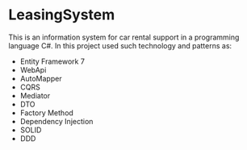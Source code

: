 # LeasingSystem
This is an information system for car rental support in a programming language C#.
In this project used such technology and patterns as:
- Entity Framework 7
- WebApi
- AutoMapper
- CQRS
- Mediator
- DTO
- Factory Method
- Dependency Injection
- SOLID
- DDD
